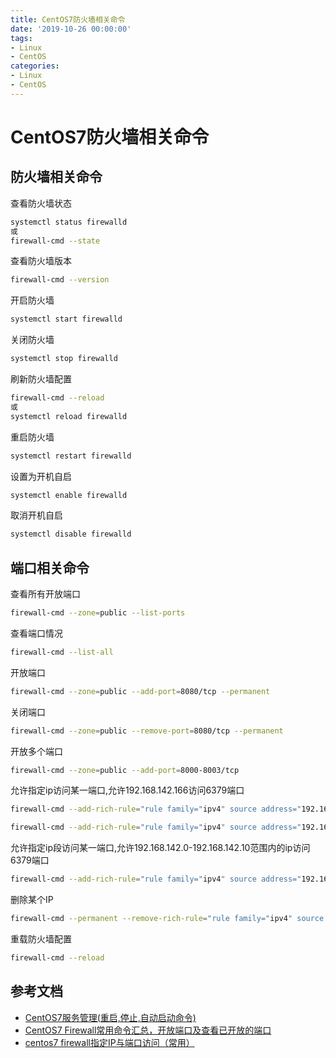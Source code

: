 ```yaml
---
title: CentOS7防火墙相关命令
date: '2019-10-26 00:00:00'
tags:
- Linux
- CentOS
categories:
- Linux
- CentOS
---
```

# CentOS7防火墙相关命令

## 防火墙相关命令

查看防火墙状态

```bash
systemctl status firewalld
或
firewall-cmd --state
```
查看防火墙版本

```bash
firewall-cmd --version
```

开启防火墙

```bash
systemctl start firewalld
```

关闭防火墙

```bash
systemctl stop firewalld
```

刷新防火墙配置

```bash
firewall-cmd --reload
或
systemctl reload firewalld
```

重启防火墙

```bash
systemctl restart firewalld
```

设置为开机自启

```bash
systemctl enable firewalld
```

取消开机自启

```bash
systemctl disable firewalld
```

## 端口相关命令

查看所有开放端口

```bash
firewall-cmd --zone=public --list-ports
```

查看端口情况

```bash
firewall-cmd --list-all
```
开放端口

```bash
firewall-cmd --zone=public --add-port=8080/tcp --permanent
```

关闭端口

```bash
firewall-cmd --zone=public --remove-port=8080/tcp --permanent
```

开放多个端口

```bash
firewall-cmd --zone=public --add-port=8000-8003/tcp
```

允许指定ip访问某一端口,允许192.168.142.166访问6379端口

```bash
firewall-cmd --add-rich-rule="rule family="ipv4" source address="192.168.142.166" port protocol="tcp" port="6379" accept" --permanent
```
```bash
firewall-cmd --add-rich-rule="rule family="ipv4" source address="192.168.0.233" accept" --permanent
```

允许指定ip段访问某一端口,允许192.168.142.0-192.168.142.10范围内的ip访问6379端口

```bash
firewall-cmd --add-rich-rule="rule family="ipv4" source address="192.168.142.0/10" port protocol="tcp" port="6379" accept" --permanent
```

删除某个IP

```bash
firewall-cmd --permanent --remove-rich-rule="rule family="ipv4" source address="192.168.1.51" accept" --permanent
```

重载防火墙配置

```bash
firewall-cmd --reload
```

## 参考文档
- [CentOS7服务管理(重启,停止,自动启动命令)](https://www.cnblogs.com/lywJ/p/10710591.html)
- [CentOS7 Firewall常用命令汇总，开放端口及查看已开放的端口](https://blog.csdn.net/lvqingyao520/article/details/81075094)
- [centos7 firewall指定IP与端口访问（常用）](https://www.cnblogs.com/caidingyu/p/11008160.html)
